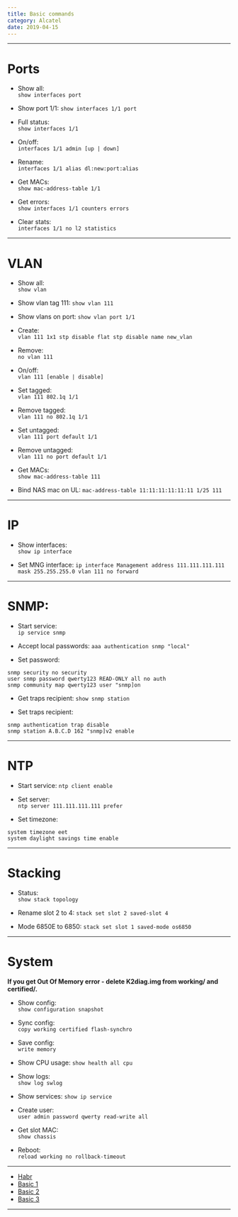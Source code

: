 ```yaml
---
title: Basic commands
category: Alcatel
date: 2019-04-15
---
```


-----

# Ports

* Show all:     
```show interfaces port```

* Show port 1/1:
```show interfaces 1/1 port```

* Full status:  
```show interfaces 1/1```

* On/off:       
```interfaces 1/1 admin [up | down]```

* Rename:       
```interfaces 1/1 alias dl:new:port:alias```

* Get MACs:     
```show mac-address-table 1/1```

* Get errors:   
```show interfaces 1/1 counters errors```

* Clear stats:  
```interfaces 1/1 no l2 statistics```

-----

# VLAN

* Show all:          
```show vlan```

* Show vlan tag 111: 
```show vlan 111```

* Show vlans on port:
```show vlan port 1/1```

* Create:            
```vlan 111 1x1 stp disable flat stp disable name new_vlan```

* Remove:            
```no vlan 111```

* On/off:            
```vlan 111 [enable | disable]```

* Set tagged:        
```vlan 111 802.1q 1/1```

* Remove tagged:     
```vlan 111 no 802.1q 1/1```

* Set untagged:      
```vlan 111 port default 1/1```

* Remove untagged:   
```vlan 111 no port default 1/1```

* Get MACs:          
```show mac-address-table 111```

* Bind NAS mac on UL:
```mac-address-table 11:11:11:11:11:11 1/25 111```

-----

# IP

* Show interfaces:  
```show ip interface```

* Set MNG interface:
```ip interface Management address 111.111.111.111 mask 255.255.255.0 vlan 111 no forward```

-----

# SNMP:

* Start service:         
```ip service snmp```

* Accept local passwords:
```aaa authentication snmp "local"```

* Set password:
```
snmp security no security
user snmp password qwerty123 READ-ONLY all no auth
snmp community map qwerty123 user "snmp]on
```

* Get traps recipient:
```show snmp station```

* Set traps recipient:
```
snmp authentication trap disable
snmp station A.B.C.D 162 "snmp]v2 enable
```

-----

# NTP

* Start service:
```ntp client enable```

* Set server:   
```ntp server 111.111.111.111 prefer```

* Set timezone:
```
system timezone eet
system daylight savings time enable
```

-----

# Stacking

* Status:            
```show stack topology```

* Rename slot 2 to 4:
```stack set slot 2 saved-slot 4```

* Mode 6850Е to 6850:
```stack set slot 1 saved-mode os6850```

-----

# System

**If you get Out Of Memory error - delete K2diag.img from working/ and certified/.**

* Show config:   
```show configuration snapshot```

* Sync config:   
```copy working certified flash-synchro```

* Save config:   
```write memory```

* Show CPU usage:
```show health all cpu```

* Show logs:     
```show log swlog```

* Show services: 
```show ip service```

* Create user:   
```user admin password qwerty read-write all```

* Get slot MAC:  
```show chassis```

* Reboot:        
```reload working no rollback-timeout```

-----

* [Habr](http://habrahabr.ru/sandbox/64738/)
* [Basic 1](http://it-notepad.ru/%D0%B1%D0%B0%D0%B7%D0%BE%D0%B2%D1%8B%D0%B5-%D0%BA%D0%BE%D0%BC%D0%B0%D0%BD%D0%B4%D1%8B-%D0%BF%D1%80%D0%B8-%D1%80%D0%B0%D0%B1%D0%BE%D1%82%D0%B5-%D1%81-alcatel.html)
* [Basic 2](http://www.latouche.info/admin/user_guides/omniswitch.html)
* [Basic 3](http://aboutnetworkblog.blogspot.com/2013/05/alcatel-omniswitch.html)

-----